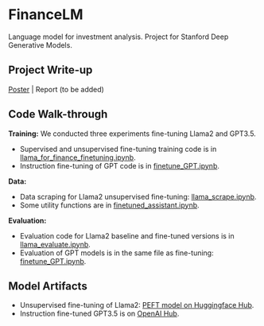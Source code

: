 # FinanceLM
Language model for investment analysis. Project for Stanford Deep Generative Models.

## Project Write-up
[Poster](https://docs.google.com/presentation/d/1ddiobt0MBLBStzkhEoboQrwvz-mbpOgDpAJqJv68GOk/edit#slide=id.g2a321ecdc05_0_0) |  Report (to be added)

## Code Walk-through
**Training:** We conducted three experiments fine-tuning Llama2 and GPT3.5.
* Supervised and unsupervised fine-tuning training code is in [llama_for_finance_finetuning.ipynb](https://github.com/Firenze11/finance_lm/blob/main/llama_for_finance_finetuning_.ipynb).
* Instruction fine-tuning of GPT code is in [finetune_GPT.ipynb](https://github.com/Firenze11/finance_lm/blob/main/finetune_GPT_.ipynb).

**Data:** 
* Data scraping for Llama2 unsupervised fine-tuning: [llama_scrape.ipynb](https://github.com/Firenze11/finance_lm/blob/main/llama_scrape.ipynb).
* Some utility functions are in [finetuned_assistant.ipynb](https://github.com/Firenze11/finance_lm/blob/main/finetuned_assistant.ipynb).

**Evaluation:**
* Evaluation code for Llama2 baseline and fine-tuned versions is in [llama_evaluate.ipynb](https://github.com/Firenze11/finance_lm/blob/main/llama_evaluate.ipynb).
* Evaluation of GPT models is in the same file as fine-tuning: [finetune_GPT.ipynb](https://github.com/Firenze11/finance_lm/blob/main/finetune_GPT_.ipynb).

## Model Artifacts
* Unsupervised fine-tuning of Llama2: [PEFT model on Huggingface Hub](https://huggingface.co/Firenze11/llama2-lora-finance/tree/main).
* Instruction fine-tuned GPT3.5 is on [OpenAI Hub](https://platform.openai.com/finetune/ftjob-W240Nm2DEa4JTIbyANX1yBbj?filter=all).
